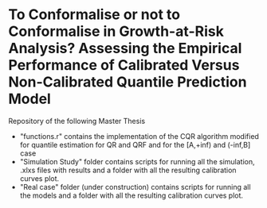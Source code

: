 # To Conformalise or not to Conformalise in Growth-at-Risk Analysis? Assessing the Empirical Performance of Calibrated Versus Non-Calibrated Quantile Prediction Model
 Repository of the following Master Thesis
- "functions.r" contains the implementation of the CQR algorithm modified for quantile estimation for QR and QRF and for the [A,+inf) and (-inf,B] case
- "Simulation Study" folder contains scripts for running all the simulation, .xlxs files with results and a folder with all the resulting calibration curves plot.
- "Real case" folder (under construction) contains scripts for running all the models and a folder with all the resulting calibration curves plot.
